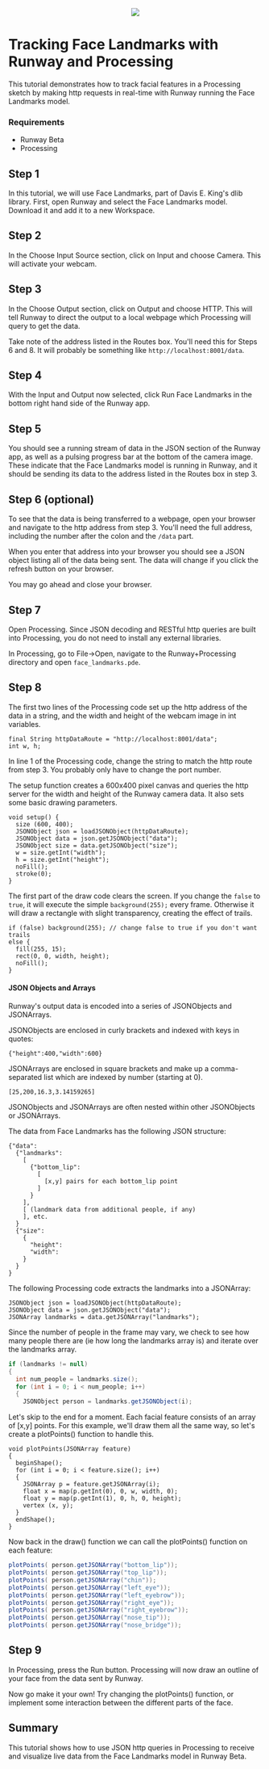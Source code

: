 <p align="center">
  <img src="https://runway.nyc3.digitaloceanspaces.com/assets/github/cover_runway_processing_github.jpg">
</p>

# Tracking Face Landmarks with Runway and Processing

This tutorial demonstrates how to track facial features in a Processing sketch by making http requests in real-time with Runway running the Face Landmarks model.

### Requirements

* Runway Beta
* Processing

## Step 1

In this tutorial, we will use Face Landmarks, part of Davis E. King's dlib library. First, open Runway and select the Face Landmarks model. Download it and add it to a new Workspace.

## Step 2

In the Choose Input Source section, click on Input and choose Camera. This will activate your webcam.

## Step 3

In the Choose Output section, click on Output and choose HTTP. This will tell Runway to direct the output to a local webpage which Processing will query to get the data.

Take note of the address listed in the Routes box. You'll need this for Steps 6 and 8. It will probably be something like ```http://localhost:8001/data```.

## Step 4

With the Input and Output now selected, click Run Face Landmarks in the bottom right hand side of the Runway app.

## Step 5

You should see a running stream of data in the JSON section of the Runway app, as well as a pulsing progress bar at the bottom of the camera image. These indicate that the Face Landmarks model is running in Runway, and it should be sending its data to the address listed in the Routes box in step 3.

## Step 6 (optional)

To see that the data is being transferred to a webpage, open your browser and navigate to the http address from step 3. You'll need the full address, including the number after the colon and the ```/data``` part.

When you enter that address into your browser you should see a JSON object listing all of the data being sent. The data will change if you click the refresh button on your browser.

You may go ahead and close your browser.

## Step 7

Open Processing. Since JSON decoding and RESTful http queries are built into Processing, you do not need to install any external libraries.

In Processing, go to File->Open, navigate to the Runway+Processing directory and open ```face_landmarks.pde```.

## Step 8

The first two lines of the Processing code set up the http address of the data in a string, and the width and height of the webcam image in int variables.

```
final String httpDataRoute = "http://localhost:8001/data";
int w, h;
```

In line 1 of the Processing code, change the string to match the http route from step 3. You probably only have to change the port number.

The setup function creates a 600x400 pixel canvas and queries the http server for the width and height of the Runway camera data. It also sets some basic drawing parameters.

```
void setup() {
  size (600, 400);
  JSONObject json = loadJSONObject(httpDataRoute);
  JSONObject data = json.getJSONObject("data");
  JSONObject size = data.getJSONObject("size");
  w = size.getInt("width");
  h = size.getInt("height");
  noFill();
  stroke(0);
}
```

The first part of the draw code clears the screen. If you change the ```false``` to ```true```, it will execute the simple ```background(255);``` every frame. Otherwise it will draw a rectangle with slight transparency, creating the effect of trails.

```
if (false) background(255); // change false to true if you don't want trails
else {
  fill(255, 15);
  rect(0, 0, width, height);
  noFill();
}
```

#### JSON Objects and Arrays

Runway's output data is encoded into a series of JSONObjects and JSONArrays.

JSONObjects are enclosed in curly brackets and indexed with keys in quotes:

```
{"height":400,"width":600}
```

JSONArrays are enclosed in square brackets and make up a comma-separated list which are indexed by number (starting at 0).

```
[25,200,16.3,3.14159265]
```

JSONObjects and JSONArrays are often nested within other JSONObjects or JSONArrays.

The data from Face Landmarks has the following JSON structure:

```
{"data":
  {"landmarks":
    [
      {"bottom_lip":
        [
          [x,y] pairs for each bottom_lip point
        ]
      }
    ],
    [ (landmark data from additional people, if any)
    ], etc.
  }
  {"size":
    {
      "height":
      "width":
    }
  }
}
```

The following Processing code extracts the landmarks into a JSONArray:

```
JSONObject json = loadJSONObject(httpDataRoute);
JSONObject data = json.getJSONObject("data");
JSONArray landmarks = data.getJSONArray("landmarks");
```

Since the number of people in the frame may vary, we check to see how many people there are (ie how long the landmarks array is) and iterate over the landmarks array.

```java
if (landmarks != null)
{
  int num_people = landmarks.size();
  for (int i = 0; i < num_people; i++)
  {
    JSONObject person = landmarks.getJSONObject(i);
```

Let's skip to the end for a moment. Each facial feature consists of an array of [x,y] points. For this example, we'll draw them all the same way, so let's create a plotPoints() function to handle this.

```
void plotPoints(JSONArray feature)
{
  beginShape();
  for (int i = 0; i < feature.size(); i++)
  {
    JSONArray p = feature.getJSONArray(i);
    float x = map(p.getInt(0), 0, w, width, 0);
    float y = map(p.getInt(1), 0, h, 0, height);
    vertex (x, y);
  }
  endShape();
}
```

Now back in the draw() function we can call the plotPoints() function on each feature:

```java
plotPoints( person.getJSONArray("bottom_lip"));
plotPoints( person.getJSONArray("top_lip"));
plotPoints( person.getJSONArray("chin"));
plotPoints( person.getJSONArray("left_eye"));
plotPoints( person.getJSONArray("left_eyebrow"));
plotPoints( person.getJSONArray("right_eye"));
plotPoints( person.getJSONArray("right_eyebrow"));
plotPoints( person.getJSONArray("nose_tip"));
plotPoints( person.getJSONArray("nose_bridge"));
```

## Step 9

In Processing, press the Run button. Processing will now draw an outline of your face from the data sent by Runway.

Now go make it your own! Try changing the plotPoints() function, or implement some interaction between the different parts of the face.

## Summary

This tutorial shows how to use JSON http queries in Processing to receive and visualize live data from the Face Landmarks model in Runway Beta.
